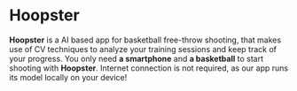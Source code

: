 # Hoopster
**Hoopster** is a AI based app for basketball free-throw shooting, that makes use of CV techniques to analyze your training sessions and keep track of your progress.
You only need **a smartphone** and **a basketball** to start shooting with **Hoopster**. Internet connection is not required, as our app runs its model locally on your device!


